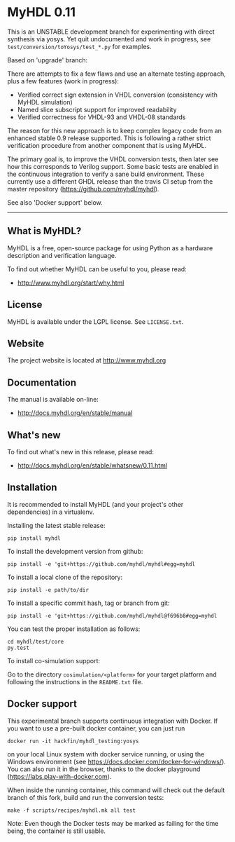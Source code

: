 MyHDL 0.11 
==========

This is an UNSTABLE development branch for experimenting with direct synthesis via yosys. Yet quit undocumented and work in progress, see `test/conversion/toYosys/test_*.py` for examples.

Based on 'upgrade' branch:

There are attempts to fix a few flaws and use an alternate testing approach, plus a few features (work in progress):


- Verified correct sign extension in VHDL conversion (consistency with MyHDL simulation)
- Named slice subscript support for improved readability
- Verified correctness for VHDL-93 and VHDL-08 standards

The reason for this new approach is to keep complex legacy code from an enhanced stable 0.9 release supported.
This is following a rather strict verification procedure from another component that is using MyHDL.

The primary goal is, to improve the VHDL conversion tests, then later see how this corresponds to Verilog support.
Some basic tests are enabled in the continuous integration to verify a sane build environment. These currently use a different
GHDL release than the travis CI setup from the master repository (https://github.com/myhdl/myhdl).

See also 'Docker support' below.

------------------------

What is MyHDL?
--------------
MyHDL is a free, open-source package for using Python as a hardware
description and verification language.

To find out whether MyHDL can be useful to you, please read:

   - http://www.myhdl.org/start/why.html

License
-------
MyHDL is available under the LGPL license.  See ``LICENSE.txt``.

Website
-------
The project website is located at http://www.myhdl.org

Documentation
-------------
The manual is available on-line:

   - http://docs.myhdl.org/en/stable/manual

What's new
----------
To find out what's new in this release, please read:

   - http://docs.myhdl.org/en/stable/whatsnew/0.11.html

Installation
------------
It is recommended to install MyHDL (and your project's other dependencies) in
a virtualenv.

Installing the latest stable release:

```
pip install myhdl
```

To install the development version from github:
```
pip install -e 'git+https://github.com/myhdl/myhdl#egg=myhdl
```

To install a local clone of the repository:
```
pip install -e path/to/dir
```

To install a specific commit hash, tag or branch from git:
```
pip install -e 'git+https://github.com/myhdl/myhdl@f696b8#egg=myhdl
```


You can test the proper installation as follows:

```
cd myhdl/test/core
py.test
```

To install co-simulation support:

Go to the directory ``cosimulation/<platform>`` for your target platform
and following the instructions in the ``README.txt`` file.

Docker support
---------------

This experimental branch supports continuous integration with Docker.
If you want to use a pre-built docker container, you can just run

```
docker run -it hackfin/myhdl_testing:yosys
```

on your local Linux system with docker service running, or using the Windows environment (see https://docs.docker.com/docker-for-windows/). You can also run it in the browser, thanks to the docker playground (https://labs.play-with-docker.com).

When inside the running container, this command will check out the default branch of this fork, build and
run the conversion tests:

```
make -f scripts/recipes/myhdl.mk all test
```

Note: Even though the Docker tests may be marked as failing for the time being, the container is still usable.

